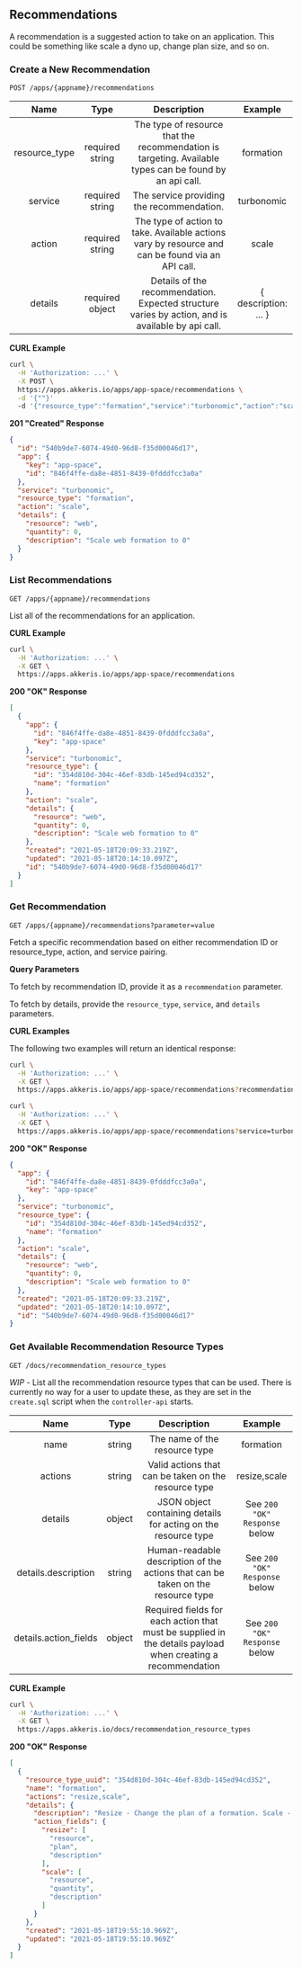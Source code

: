 
## Recommendations

A recommendation is a suggested action to take on an application. This could be something like scale a dyno up, change plan size, and so on. 

### Create a New Recommendation

`POST /apps/{appname}/recommendations`

|   Name               |       Type       | Description                                                                                              | Example                    |
|:--------------------:|:----------------:|:--------------------------------------------------------------------------------------------------------:|:--------------------------:|
|  resource_type       | required string  | The type of resource that the recommendation is targeting. Available types can be found by an api call.  | formation                  |
|  service             | required string  | The service providing the recommendation.                                                                | turbonomic                 |
|  action              | required string  | The type of action to take. Available actions vary by resource and can be found via an API call.         | scale                      |
|  details             | required object  | Details of the recommendation. Expected structure varies by action, and is available by api call.        | { description: ... }       |

**CURL Example**

```bash
curl \
  -H 'Authorization: ...' \
  -X POST \
  https://apps.akkeris.io/apps/app-space/recommendations \
  -d '{""}'
  -d '{"resource_type":"formation","service":"turbonomic","action":"scale","details":{"description":"Scale web formation to 2","resource":"web","quantity":"2"}}'
```

**201 "Created" Response**

```json
{
  "id": "540b9de7-6074-49d0-96d8-f35d00046d17",
  "app": {
    "key": "app-space",
    "id": "846f4ffe-da8e-4851-8439-0fdddfcc3a0a"
  },
  "service": "turbonomic",
  "resource_type": "formation",
  "action": "scale",
  "details": {
    "resource": "web",
    "quantity": 0,
    "description": "Scale web formation to 0"
  }
}
```


### List Recommendations

`GET /apps/{appname}/recommendations`

List all of the recommendations for an application.

**CURL Example**

```bash
curl \
  -H 'Authorization: ...' \
  -X GET \
  https://apps.akkeris.io/apps/app-space/recommendations
```

**200 "OK" Response**

```json
[
  {
    "app": {
      "id": "846f4ffe-da8e-4851-8439-0fdddfcc3a0a",
      "key": "app-space"
    },
    "service": "turbonomic",
    "resource_type": {
      "id": "354d810d-304c-46ef-83db-145ed94cd352",
      "name": "formation"
    },
    "action": "scale",
    "details": {
      "resource": "web",
      "quantity": 0,
      "description": "Scale web formation to 0"
    },
    "created": "2021-05-18T20:09:33.219Z",
    "updated": "2021-05-18T20:14:10.097Z",
    "id": "540b9de7-6074-49d0-96d8-f35d00046d17"
  }
]
```


### Get Recommendation

`GET /apps/{appname}/recommendations?parameter=value`

Fetch a specific recommendation based on either recommendation ID or resource_type, action, and service pairing.

**Query Parameters**

To fetch by recommendation ID, provide it as a `recommendation` parameter.

To fetch by details, provide the `resource_type`, `service`, and `details` parameters.

**CURL Examples**

The following two examples will return an identical response:

```bash
curl \
  -H 'Authorization: ...' \
  -X GET \
  https://apps.akkeris.io/apps/app-space/recommendations?recommendation=540b9de7-6074-49d0-96d8-f35d00046d17
```

```bash
curl \
  -H 'Authorization: ...' \
  -X GET \
  https://apps.akkeris.io/apps/app-space/recommendations?service=turbonomic&resource_type=formation&action=scale
```


**200 "OK" Response**

```json
{
  "app": {
    "id": "846f4ffe-da8e-4851-8439-0fdddfcc3a0a",
    "key": "app-space"
  },
  "service": "turbonomic",
  "resource_type": {
    "id": "354d810d-304c-46ef-83db-145ed94cd352",
    "name": "formation"
  },
  "action": "scale",
  "details": {
    "resource": "web",
    "quantity": 0,
    "description": "Scale web formation to 0"
  },
  "created": "2021-05-18T20:09:33.219Z",
  "updated": "2021-05-18T20:14:10.097Z",
  "id": "540b9de7-6074-49d0-96d8-f35d00046d17"
}
```

### Get Available Recommendation Resource Types

`GET /docs/recommendation_resource_types`

*WIP* - List all the recommendation resource types that can be used. There is currently no way for a user to update these, as they are set in the `create.sql` script when the `controller-api` starts. 

|   Name                  |  Type    | Description                                                                                                  | Example                       |
|:-----------------------:|:--------:|:------------------------------------------------------------------------------------------------------------:|:-----------------------------:|
|  name                   |  string  | The name of the resource type                                                                                | formation                     |
|  actions                |  string  | Valid actions that can be taken on the resource type                                                         | resize,scale                  |
|  details                |  object  | JSON object containing details for acting on the resource type                                               | See `200 "OK" Response` below |
|  details.description    |  string  | Human-readable description of the actions that can be taken on the resource type                             | See `200 "OK" Response` below |
|  details.action_fields  |  object  | Required fields for each action that must be supplied in the details payload when creating a recommendation  | See `200 "OK" Response` below |


**CURL Example**

```bash
curl \
  -H 'Authorization: ...' \
  -X GET \
  https://apps.akkeris.io/docs/recommendation_resource_types
```

**200 "OK" Response**

```json
[
  {
    "resource_type_uuid": "354d810d-304c-46ef-83db-145ed94cd352",
    "name": "formation",
    "actions": "resize,scale",
    "details": {
      "description": "Resize - Change the plan of a formation. Scale - Change the quantity of a formation.",
      "action_fields": {
        "resize": [
          "resource",
          "plan",
          "description"
        ],
        "scale": [
          "resource",
          "quantity",
          "description"
        ]
      }
    },
    "created": "2021-05-18T19:55:10.969Z",
    "updated": "2021-05-18T19:55:10.969Z"
  }
]
```